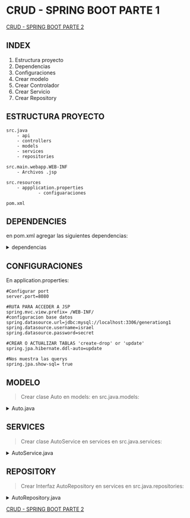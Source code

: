 # CRUD - SPRING BOOT PARTE 1

[CRUD - SPRING BOOT PARTE 2](https://gguzmann.github.io/notas/CRUDspring2.html)

## INDEX

1.  Estructura proyecto
2.  Dependencias
3.  Configuraciones
4.  Crear modelo
5.  Crear Controlador
6.  Crear Servicio
7.  Crear Repository

## ESTRUCTURA PROYECTO

    src.java
        - api
        - controllers
        - models
        - services
        - repositories
    
    src.main.webapp.WEB-INF
        - Archivos .jsp

    src.resources
        - appplication.properties
                - configuaraciones

    pom.xml

## DEPENDENCIES

en pom.xml agregar las siguientes dependencias:

<details>
<summary>dependencias</summary>
<pre>

    <dependencies>
		<dependency>
			<groupId>org.springframework.boot</groupId>
			<artifactId>spring-boot-starter-web</artifactId>
		</dependency>
		<dependency>
			<groupId>org.springframework.boot</groupId>
			<artifactId>spring-boot-starter-tomcat</artifactId>
			<scope>provided</scope>
		</dependency>
		<dependency>
			<groupId>org.springframework.boot</groupId>
			<artifactId>spring-boot-starter-test</artifactId>
			<scope>test</scope>
		</dependency>
		<dependency>
			<groupId>org.apache.tomcat.embed</groupId>
			<artifactId>tomcat-embed-jasper</artifactId>
		</dependency>
		<dependency>
			<groupId>javax.servlet</groupId>
			<artifactId>jstl</artifactId>
		</dependency>
		<dependency>
			<groupId>org.springframework.boot</groupId>
			<artifactId>spring-boot-starter-data-jpa</artifactId>
		</dependency>
		<dependency>
			<groupId>mysql</groupId>
			<artifactId>mysql-connector-java</artifactId>
		</dependency>
		<dependency>
			<groupId>org.springframework.boot</groupId>
			<artifactId>spring-boot-starter-validation</artifactId>
		</dependency>
		<dependency>
			<groupId>org.springframework.boot</groupId>
			<artifactId>spring-boot-devtools</artifactId>
		</dependency>

		<!-- <dependency> <groupId>org.mindrot</groupId> <artifactId>jbcrypt</artifactId> 
			<version>0.4</version> </dependency> <dependency> <groupId>org.springframework.boot</groupId> 
			<artifactId>spring-boot-starter-security</artifactId> </dependency> -->

	</dependencies>	

</pre>

</details>

## CONFIGURACIONES

En application.properties:

    #Configurar port
	server.port=8080

	#RUTA PARA ACCEDER A JSP
	spring.mvc.view.prefix= /WEB-INF/
	#configuracion base datos
	spring.datasource.url=jdbc:mysql://localhost:3306/generationg1
	spring.datasource.username=israel
	spring.datasource.password=secret

	#CREAR O ACTUALIZAR TABLAS 'create-drop' or 'update'
	spring.jpa.hibernate.ddl-auto=update

	#Nos muestra las querys
	spring.jpa.show-sql= true

## MODELO

> Crear clase Auto en models: en src.java.models:

<details>
<summary>Auto.java</summary>
<pre>

    // PACKAGE
    package com.generation.models;

    // IMPORTACIONES
    import javax.persistence.Entity;
    import javax.persistence.GeneratedValue;
    import javax.persistence.GenerationType;
    import javax.persistence.Id;
    import javax.persistence.Table;

    // CREAR TABLA AUTO EN MYSQL
    @Entity
    @Table(name="autos")

    // INICIO CLASE AUTO
    public class Auto {

        //ATRIBUTOS

        // ID PRIMARY KEY AUTO_INCREMENT
        @Id
        @GeneratedValue(strategy = GenerationType.IDENTITY) //AUTO_INCREMENT
        private Long id;
        
        private String marca;
        private String color;
        private String velocidad;
        private String patente;
        private String precio;
        
        // CONSTRUCTORES
        public Auto() {
            super();
        }


        public Auto(Long id, String marca, String color, String velocidad, String patente, String precio) {
            super();
            this.id = id;
            this.marca = marca;
            this.color = color;
            this.velocidad = velocidad;
            this.patente = patente;
            this.precio = precio;
        }


        // GETTER & SETTERS
        public Long getId() {
            return id;
        }


        public void setId(Long id) {
            this.id = id;
        }


        public String getMarca() {
            return marca;
        }


        public void setMarca(String marca) {
            this.marca = marca;
        }


        public String getColor() {
            return color;
        }


        public void setColor(String color) {
            this.color = color;
        }


        public String getVelocidad() {
            return velocidad;
        }


        public void setVelocidad(String velocidad) {
            this.velocidad = velocidad;
        }


        public String getPatente() {
            return patente;
        }


        public void setPatente(String patente) {
            this.patente = patente;
        }


        public String getPrecio() {
            return precio;
        }


        public void setPrecio(String precio) {
            this.precio = precio;
        }	
    }
</pre>

</details>

## SERVICES

> Crear clase AutoService en services en src.java.services:

<details>

<summary>AutoService.java</summary>

<pre>

    //Package
    package com.generation.services;

    //Import
    import java.util.List;

    import javax.validation.Valid;

    import org.springframework.beans.factory.annotation.Autowired;
    import org.springframework.stereotype.Service;

    import com.generation.models.Auto;
    import com.generation.repositories.AutoRepository;

    //Inicio Clase
    @Service
    public class AutoService {

        //Injeccion repository
        @Autowired
        AutoRepository autoRepository;
        
        // Agregar AUTO -> INSERT INTO autos() values();
        public void addAuto(@Valid Auto auto) {
            // TODO Auto-generated method stub
            autoRepository.save(auto);
        }

        // Mostrar AUTOS -> SELECT * FROM autos;
        public List<Auto> getAll() {
            return autoRepository.findAll();
        }

        
    }

</pre>

</details>

## REPOSITORY

> Crear Interfaz AutoRepository en services en src.java.repositories:

<details>

<summary>AutoRepository.java</summary>

<pre>




    // Package
    package com.generation.repositories;

    // Importaciones
    import org.springframework.data.jpa.repository.JpaRepository;
    import org.springframework.stereotype.Repository;

    import com.generation.models.Auto;

    // Inicializar repository y extender a JpaRepository <T,L>
    @Repository
    public interface AutoRepository extends JpaRepository<Auto, Long>{

    }

</pre>

</details>


[CRUD - SPRING BOOT PARTE 2](https://gguzmann.github.io/notas/CRUDspring2.html)